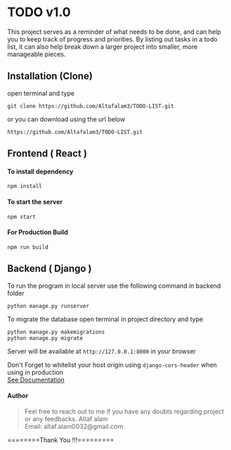 # TODO v1.0

This project serves as a reminder of what needs to be done, and can help you to keep track of progress and priorities. By listing out tasks in a todo list, it can also help break down a larger project into smaller, more manageable pieces.

## Installation (Clone)

open terminal and type

```
git clone https://github.com/Altafalam3/TODO-LIST.git
```

or you can download using the url below

```
https://github.com/Altafalam3/TODO-LIST.git
```
## Frontend ( React )

#### To install dependency

```
npm install
```

#### To start the server

```
npm start
```

#### For Production Build

```
npm run build
```


## Backend ( Django )

To run the program in local server use the following command in backend folder

```
python manage.py runserver
```

To migrate the database open terminal in project directory and type

```
python manage.py makemigrations
python manage.py migrate
```


Server will be available at `http://127.0.0.1:8000` in your browser

Don't Forget to whitelist your host origin using `django-cors-header` when using in production<br>
[See Documentation](https://pypi.org/project/django-cors-headers/)

#### Author

<blockquote>
Feel free to reach out to me if you have any doubts regarding project or any feedbacks.
Altaf alam<br>
Email: altaf.alam0032@gmail.com
</blockquote>

========Thank You !!!=========
